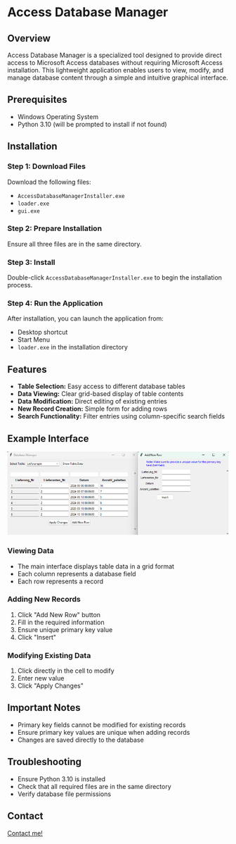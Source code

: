 # Access Database Manager
## Overview
Access Database Manager is a specialized tool designed to provide direct access to Microsoft Access databases without requiring Microsoft Access installation. This lightweight application enables users to view, modify, and manage database content through a simple and intuitive graphical interface.

## Prerequisites
- Windows Operating System
- Python 3.10 (will be prompted to install if not found)

## Installation
### Step 1: Download Files
Download the following files:
- `AccessDatabaseManagerInstaller.exe`
- `loader.exe`
- `gui.exe`

### Step 2: Prepare Installation
Ensure all three files are in the same directory.

### Step 3: Install
Double-click `AccessDatabaseManagerInstaller.exe` to begin the installation process.

### Step 4: Run the Application
After installation, you can launch the application from:
- Desktop shortcut
- Start Menu
- `loader.exe` in the installation directory

## Features
- **Table Selection:** Easy access to different database tables
- **Data Viewing:** Clear grid-based display of table contents
- **Data Modification:** Direct editing of existing entries
- **New Record Creation:** Simple form for adding rows
- **Search Functionality:** Filter entries using column-specific search fields

## Example Interface
![Database Manager Interface](screenshot.png)

### Viewing Data
- The main interface displays table data in a grid format
- Each column represents a database field
- Each row represents a record

### Adding New Records
1. Click "Add New Row" button
2. Fill in the required information
3. Ensure unique primary key value
4. Click "Insert"

### Modifying Existing Data
1. Click directly in the cell to modify
2. Enter new value
3. Click "Apply Changes"

## Important Notes
- Primary key fields cannot be modified for existing records
- Ensure primary key values are unique when adding records
- Changes are saved directly to the database

## Troubleshooting
- Ensure Python 3.10 is installed
- Check that all required files are in the same directory
- Verify database file permissions

## Contact
[Contact me!](https://fourat.pythonanywhere.com/contact.html)
